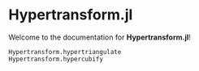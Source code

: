 # Hypertransform.jl

Welcome to the documentation for **Hypertransform.jl**!

```@docs
Hypertransform.hypertriangulate
Hypertransform.hypercubify
```

